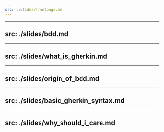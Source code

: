 ```yaml
---
src: ./slides/frontpage.md
---
```


---
src: ./slides/bdd.md
---

---
src: ./slides/what_is_gherkin.md
---

---
src: ./slides/origin_of_bdd.md
---

---
src: ./slides/basic_gherkin_syntax.md
---

---
src: ./slides/why_should_i_care.md
---